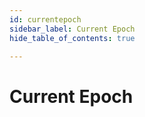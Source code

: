 ```yaml
---
id: currentepoch
sidebar_label: Current Epoch
hide_table_of_contents: true

---
```


# Current Epoch
